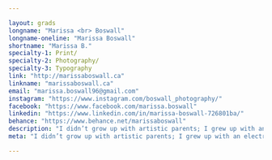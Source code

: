 ```yaml
---

layout: grads
longname: "Marissa <br> Boswall"
longname-oneline: "Marissa Boswall"
shortname: "Marissa B."
specialty-1: Print/
specialty-2: Photography/
specialty-3: Typography
link: "http://marissaboswall.ca"
linkname: "marissaboswall.ca"
email: "marissa.boswall96@gmail.com"
instagram: "https://www.instagram.com/boswall_photography/"
facebook: "https://www.facebook.com/marissa.boswall"
linkedin: "https://www.linkedin.com/in/marissa-boswall-726801ba/"
behance: "https://www.behance.net/marissaboswall"
description: "I didn’t grow up with artistic parents; I grew up with an electrical engineer and a purchasing clerk, but somehow they made a graphic designer."
meta: "I didn’t grow up with artistic parents; I grew up with an electrical engineer and a purchasing clerk, but somehow they made a graphic designer."

---
```

